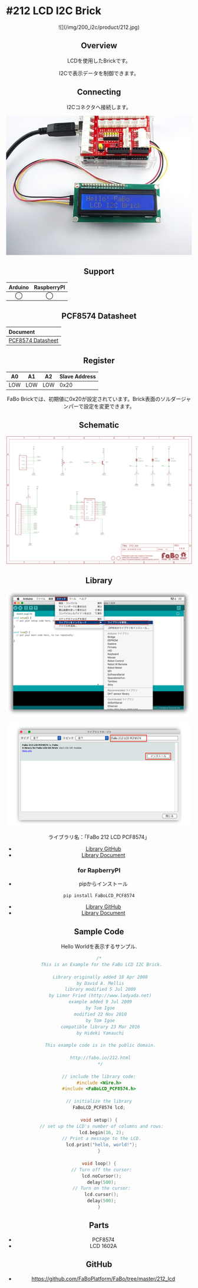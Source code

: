 # #212 LCD I2C Brick

<center>![](/img/200_i2c/product/212.jpg)
<!--COLORME-->

## Overview
LCDを使用したBrickです。

I2Cで表示データを制御できます。

## Connecting
I2Cコネクタへ接続します。

![](/img/200_i2c/connect/212_lcd_connect.jpg)

## Support
|Arduino|RaspberryPI|
|:--:|:--:|
|◯|◯|

## PCF8574 Datasheet
| Document |
|:--|
| [PCF8574 Datasheet](http://www.tij.co.jp/jp/lit/ds/symlink/pcf8574.pdf) |

## Register
| A0 | A1 | A2 | Slave Address |
| -- | -- | -- | -- |
| LOW | LOW | LOW | 0x20 |

FaBo Brickでは、初期値に0x20が設定されています。Brick表面のソルダージャンパーで設定を変更できます。

## Schematic
![](/img/200_i2c/schematic/212_lcd.png)

## Library


![](/img/common/install_lib.png)

![](/img/200_i2c/docs/212_lcd_docs_003.png)

  ライブラリ名：「FaBo 212 LCD PCF8574」

- [Library GitHub](https://github.com/FaBoPlatform/FaBoLCD-PCF8574-Library)
- [Library Document](http://fabo.io/doxygen/FaBoLCD-PCF8574-Library)

### for RapberryPI
- pipからインストール
```
pip install FaBoLCD_PCF8574
```
- [Library GitHub](https://github.com/FaBoPlatform/FaBoLCD-PCF8574-Python)
- [Library Document](http://fabo.io/doxygen/FaBoLCD-PCF8574-Python/)

## Sample Code

Hello Worldを表示するサンプル.

```c
/*
  This is an Example for the FaBo LCD I2C Brick.

 Library originally added 18 Apr 2008
 by David A. Mellis
 library modified 5 Jul 2009
 by Limor Fried (http://www.ladyada.net)
 example added 9 Jul 2009
 by Tom Igoe
 modified 22 Nov 2010
 by Tom Igoe
 compatible library 23 Mar 2016
 by Hideki Yamauchi

 This example code is in the public domain.

 http://fabo.io/212.html
 */

// include the library code:
#include <Wire.h>
#include <FaBoLCD_PCF8574.h>

// initialize the library
FaBoLCD_PCF8574 lcd;

void setup() {
  // set up the LCD's number of columns and rows:
  lcd.begin(16, 2);
  // Print a message to the LCD.
  lcd.print("hello, world!");
}

void loop() {
  // Turn off the cursor:
  lcd.noCursor();
  delay(500);
  // Turn on the cursor:
  lcd.cursor();
  delay(500);
}
```

## Parts
- PCF8574
- LCD 1602A

## GitHub
- https://github.com/FaBoPlatform/FaBo/tree/master/212_lcd
